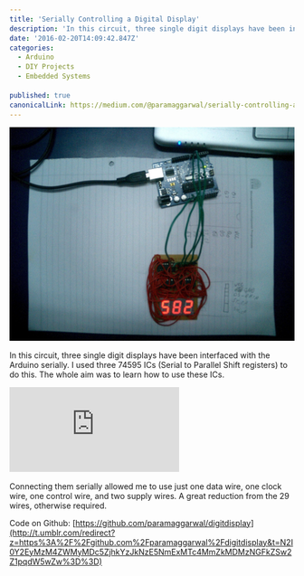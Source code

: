 ```yaml
---
title: 'Serially Controlling a Digital Display'
description: 'In this circuit, three single digit displays have been interfaced with the Arduino serially. I used three 74595 ICs (Serial to Parallel Shift registers) to do this. The whole aim was to learn how to…'
date: '2016-02-20T14:09:42.847Z'
categories:
  - Arduino
  - DIY Projects
  - Embedded Systems

published: true
canonicalLink: https://medium.com/@paramaggarwal/serially-controlling-a-digital-display-f1c22fdee87
---
```


![](./asset-1.jpg)

In this circuit, three single digit displays have been interfaced with the Arduino serially. I used three 74595 ICs (Serial to Parallel Shift registers) to do this. The whole aim was to learn how to use these ICs.

<Embed src="https://player.vimeo.com/video/11595574" height={240} width={320} />

Connecting them serially allowed me to use just one data wire, one clock wire, one control wire, and two supply wires. A great reduction from the 29 wires, otherwise required.

Code on Github: [https://github.com/paramaggarwal/digitdisplay](http://t.umblr.com/redirect?z=https%3A%2F%2Fgithub.com%2Fparamaggarwal%2Fdigitdisplay&t=N2I0Y2EyMzM4ZWMyMDc5ZjhkYzJkNzE5NmExMTc4MmZkMDMzNGFkZSw2Z1pqdW5wZw%3D%3D)
